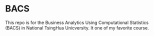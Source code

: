 # BACS

This repo is for the Business Analytics Using Computational Statistics (BACS) in National TsingHua Unicversity.
It one of my favorite course.
